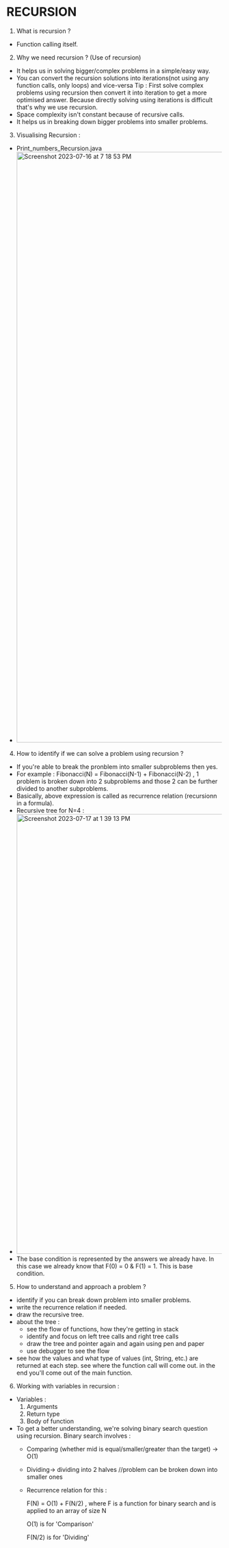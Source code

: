 # RECURSION

1. What is recursion ?
* Function calling itself.

2. Why we need recursion ? (Use of recursion)
* It helps us in solving bigger/complex problems in a simple/easy way.
* You can convert the recursion solutions into iterations(not using any function calls, only loops) and vice-versa
  Tip : First solve complex problems using recursion then convert it into iteration to get a more optimised answer. Because
  directly solving using iterations is difficult that's why we use recursion.
* Space complexity isn't constant because of recursive calls.
* It helps us in breaking down bigger problems into smaller problems.

3. Visualising Recursion :

* Print_numbers_Recursion.java
* <img width="1379" alt="Screenshot 2023-07-16 at 7 18 53 PM" src="https://github.com/ShrutiSharma-27/RECURSION/assets/53565103/b72ddb6b-514f-48a6-b733-257a86938175">

4. How to identify if we can solve a problem using recursion ?
* If you're able to break the pronblem into smaller subproblems then yes.
* For example : Fibonacci(N) = Fibonacci(N-1) + Fibonacci(N-2) , 1 problem is broken down into 2 subproblems and those 2 can be further divided to another subproblems.
* Basically, above expression is called as recurrence relation (recursionn in a formula).
* Recursive tree for N=4 :
* <img width="1027" alt="Screenshot 2023-07-17 at 1 39 13 PM" src="https://github.com/ShrutiSharma-27/RECURSION/assets/53565103/1008b319-80dc-4e5e-bfcb-18c66ecc0a61">
* The base condition is represented by the answers we already have. In this case we already know that F(0) = 0 & F(1) = 1. This is base condition.

5. How to understand and approach a problem ?
* identify if you can break down problem into smaller problems.
* write the recurrence relation if needed.
* draw the recursive tree.
* about the tree :
  * see the flow of functions, how they're getting in stack
  * identify and focus on left tree calls and right tree calls
  * draw the tree and pointer again and again using pen and paper
  * use debugger to see the flow
* see how the values and what type of values (int, String, etc.) are returned at each step. see where the function call will come out. in the end you'll come out of the main function.

6. Working with variables in recursion :
* Variables :
  1. Arguments
  2. Return type
  3. Body of function
* To get a better understanding, we're solving binary search question using recursion. Binary search involves :
  * Comparing (whether mid is equal/smaller/greater than the target) -> O(1) 
  * Dividing-> dividing into 2 halves //problem can be broken down into smaller ones
  * Recurrence relation for this :

    F(N) = O(1) + F(N/2) , where F is a function for binary search and is applied to an array of size N
    
    O(1) is for 'Comparison'
    
    F(N/2) is for 'Dividing'
